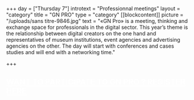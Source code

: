 +++
day = ["Thursday 7"]
introtext = "Professionnal meetings"
layout = "category"
title = "GN PRO"
type = "category"
[[blockcontent]]
picture = "/uploads/sans titre-9846.jpg"
text = "«GN Pro» is a meeting, thinking and exchange space for professionals in the digital sector. This year’s theme is the relationship between digital creators on the one hand and representatives of museum institutions, event agencies and advertising agencies on the other. The day will start with conferences and cases studies and will end with a networking time."

+++
<a href="https://www.eventbrite.fr/e/garages-numeriques-pro-registration-74990644035" style="color:white;"><h2 class="ctapro">WANT TO PARTICIPATE TO GN PRO ? <span class="red">REGISTER HERE</span></h2></a>